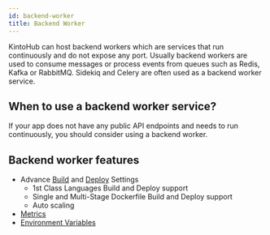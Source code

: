 ```yaml
---
id: backend-worker
title: Backend Worker
---
```


KintoHub can host backend workers which are services that run continuously and do not expose any port.
Usually backend workers are used to consume messages or process events from queues such as Redis, Kafka or RabbitMQ.
Sidekiq and Celery are often used as a backend worker service.

## When to use a backend worker service?

If your app does not have any public API endpoints and needs to run continuously, you should consider using a backend worker.

## Backend worker features

* Advance [Build](../anatomy/anatomy-build-settings.md) and [Deploy](../anatomy/anatomy-deploy.md) Settings
    * 1st Class Languages Build and Deploy support
    * Single and Multi-Stage Dockerfile Build and Deploy support
    * Auto scaling
* [Metrics](../anatomy/anatomy-metrics.md)
* [Environment Variables](../anatomy/anatomy-environment-variables.md)
